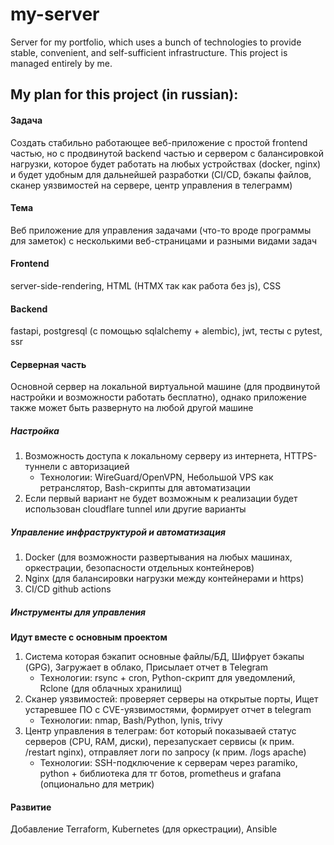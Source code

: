 # my-server
Server for my portfolio, which uses a bunch of technologies to provide stable, convenient, and self-sufficient infrastructure. This project is managed entirely by me.

## My plan for this project (in russian):

#### Задача
Создать стабильно работающее веб-приложение с простой frontend  частью, но с продвинутой backend частью и сервером с балансировкой нагрузки, которое будет работать на любых устройствах (docker, nginx) и будет удобным для дальнейшей разработки (CI/CD, бэкапы файлов, сканер уязвимостей на сервере, центр управления в телеграмм)

#### Тема
Веб приложение для управления задачами (что-то вроде программы для заметок) с несколькими веб-страницами и разными видами задач

#### Frontend
server-side-rendering, HTML (HTMX так как работа без js), CSS

#### Backend
fastapi, postgresql (с помощью sqlalchemy + alembic), jwt, тесты с pytest, ssr

#### Серверная часть
Основной сервер на локальной виртуальной машине (для продвинутой настройки и возможности работать бесплатно), однако приложение также может быть развернуто на любой другой машине
##### Настройка
1. Возможность доступа к локальному серверу из интернета, HTTPS-туннели с авторизацией
	- Технологии: WireGuard/OpenVPN, Небольшой VPS как ретранслятор, Bash-скрипты для автоматизации
2. Если первый вариант не будет возможным к реализации будет использован cloudflare tunnel или другие варианты
##### Управление инфраструктурой и автоматизация
1. Docker (для возможности развертывания на любых машинах, оркестрации, безопасности отдельных контейнеров)
2. Nginx (для балансировки нагрузки между контейнерами и https)
3. CI/CD github actions
##### Инструменты для управления
**Идут вместе с основным проектом**
1. Система которая бэкапит основные файлы/БД, Шифрует бэкапы (GPG), Загружает в облако, Присылает отчет в Telegram
	- Технологии: rsync + cron, Python-скрипт для уведомлений, Rclone (для облачных хранилищ)
2. Сканер уязвимостей: проверяет серверы на открытые порты, Ищет устаревшее ПО с CVE-уязвимостями, формирует отчет в telegram
	- Технологии: nmap, Bash/Python, lynis, trivy
3. Центр управления в телеграм: бот который показываей статус серверов (CPU, RAM, диски), перезапускает сервисы (к прим. /restart nginx), 		   отправляет логи по запросу (к прим. /logs apache)
	- Технологии: SSH-подключение к серверам через paramiko, python + библиотека для тг ботов, prometheus и grafana (опционально для метрик)

#### Развитие
Добавление Terraform, Kubernetes (для оркестрации), Ansible
